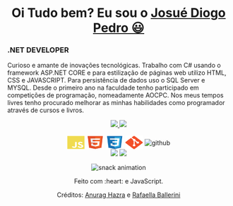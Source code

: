 <div>
  
  <h1 align="center">
    Oi Tudo bem? Eu sou o 
    <a href="linkedin.com/in/josué-diogo-pedro-b0ba45201">Josué Diogo Pedro 😃️</a>
  </h1>
  <h3> .NET DEVELOPER </h3>
  <p align="left">
    Curioso e amante de inovações tecnológicas. Trabalho com C# usando o framework ASP.NET CORE e para estilização de páginas web utilizo HTML, CSS e JAVASCRIPT. Para persistência de dados uso o SQL Server e MYSQL. Desde o primeiro ano na faculdade tenho participado em competições de programação, nomeadamente AOCPC. Nos meus tempos livres tenho procurado melhorar as minhas habilidades como programador através de cursos e livros.
  </p>
  
</div>

<div align="center">
  <a href="https://github.com/duribeiro">
    <img height="150em" src="https://github-readme-stats.vercel.app/api?username=Josue-Diogo-Pedro&count_private=true&include_all_commits=true&show_icons=true&theme=dracula&hide_border=false&show_owner=true"/>
    <img height="150em" src="https://github-readme-stats.vercel.app/api/top-langs/?username=duribeiro&theme=dracula&hide_border=false&&layout=compact"/>
  </a>
</div>

<div align="center" valign="top"><br>
  <img align="center" alt="Js" height="30" width="40" src="https://raw.githubusercontent.com/devicons/devicon/master/icons/javascript/javascript-plain.svg">
  <img align="center" alt="HTML" height="30" width="40" src="https://raw.githubusercontent.com/devicons/devicon/master/icons/html5/html5-original.svg">
  <img align="center" alt="CSS" height="30" width="40" src="https://raw.githubusercontent.com/devicons/devicon/master/icons/css3/css3-original.svg">
  <img align="center" alt="git" height="30" width="40" src="https://raw.githubusercontent.com/devicons/devicon/master/icons/git/git-original.svg">
  <img align="center" alt="github" height="35" width="35" src="/assets/GitHub.png">

<div align="center">
  <a href="linkedin.com/in/josué-diogo-pedro-b0ba45201" target="_blank"><img src="https://img.shields.io/badge/-LinkedIn-%230077B5?style=for-the-badge&logo=linkedin&logoColor=white" target="_blank"></a> 
  <a href="mailto:pedrojosuediogo@gmail.com"><img src="https://img.shields.io/badge/-Gmail-%23333?style=for-the-badge&logo=gmail&logoColor=white" target="_blank"></a>
</div>


<div align="center">

 ![snack animation](https://github.com/Josue-Diogo-Pedro/Josue-Diogo-Pedro/blob/output/github-contribution-grid-snake.svg)
  
</div>


<div align="center">
  <p>Feito com :heart: e JavaScript.</p>
  <p>Créditos: <a href="https://github.com/anuraghazra/github-readme-stats">Anurag Hazra</a> e <a href="https://github.com/rafaballerini">Rafaella Ballerini</a></p>
</div>
